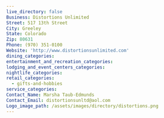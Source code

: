 ```yaml
---
live_directory: false
Business: Distortions Unlimited
Street: 517 13th Street
City: Greeley
State: Colorado
Zip: 80631
Phone: (970) 351-0100
Website: 'http://www.distortionsunlimited.com'
dining_categories:
entertainment_and_recreation_categories:
lodging_and_event_centers_categories:
nightlife_categories:
retail_categories:
  - gifts-and-hobbies
service_categories:
Contact_Name: Marsha Taub-Edmunds
Contact_Email: distortionsunltd@aol.com
Logo_image_path: /assets/images/directory/distortions.png
---
```


